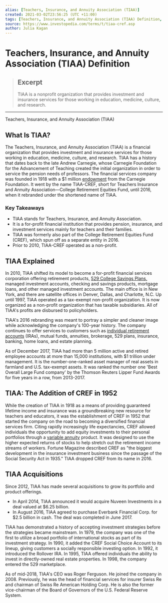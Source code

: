 ```yaml
---
alias: [Teachers, Insurance, and Annuity Association (TIAA)]
created: 2021-03-02T23:56:25 (UTC +11:00)
tags: [Teachers, Insurance, and Annuity Association (TIAA) Definition, Teachers, Insurance, and Annuity Association (TIAA)]
source: https://www.investopedia.com/terms/t/tiaa-cref.asp
author: Julia Kagan
---
```


# Teachers, Insurance, and Annuity Association (TIAA) Definition

> ## Excerpt
> TIAA is a nonprofit organization that provides investment and insurance services for those working in education, medicine, culture, and research.

---

Teachers, Insurance, and Annuity Association (TIAA)
## What Is TIAA?

The Teachers, Insurance, and Annuity Association (TIAA) is a financial organization that provides investment and insurance services for those working in education, medicine, culture, and research. TIAA has a history that dates back to the late Andrew Carnegie, whose Carnegie Foundation for the Advancement of Teaching created the initial organization in order to service the pension needs of professors. The financial services company was founded in 1918 with a $1 million [endowment](https://www.investopedia.com/terms/e/endowment.asp) from the Carnegie Foundation. It went by the name TIAA-CREF, short for Teachers Insurance and Annuity Association—College Retirement Equities Fund, until 2016, when it rebranded under the shortened name of TIAA.

### Key Takeaways

-   TIAA stands for Teachers, Insurance, and Annuity Association.
-   It is a for-profit financial institution that provides pension, insurance, and investment services mainly for teachers and their families.
-   TIAA was formerly also part of the College Retirement Equities Fund (CREF), which spun off as a separate entity in 2016.
-   Prior to 2010, TIAA-CREF operated as a non-profit.

## TIAA Explained

In 2010, TIAA shifted its model to become a for-profit financial services corporation offering retirement products, [529 College Savings Plans,](https://www.investopedia.com/terms/1/529plan.asp) managed investment accounts, checking and savings products, mortgage loans, and other managed investment accounts. The main office is in New York, and there are satellite offices in Denver, Dallas, and Charlotte, N.C. Up until 1997, TIAA operated as a tax-exempt non-profit organization. It is now organized as a non-profit organization that has taxable subsidiaries. All of TIAA's profits are disbursed to policyholders.

TIAA's 2016 rebranding was meant to portray a simpler and cleaner image while acknowledging the company's 100-year history. The company continues to offer services to customers such as [individual retirement accounts](https://www.investopedia.com/terms/i/ira.asp) (IRAs), mutual funds, annuities, brokerage, 529 plans, insurance, banking, home loans, and estate planning.

As of December 2017, TIAA had more than 5 million active and retired employee accounts at more than 15,000 institutions, with $1 trillion under management. It is the number-one-ranked asset manager of real assets in farmland and U.S. tax-exempt assets. It was ranked the number one 'Best Overall Large Fund company' by the Thomson Reuters Lipper Fund Awards for five years in a row, from 2013-2017. 

## TIAA: The Addition of CREF in 1952

While the creation of TIAA in 1918 as a means of providing guaranteed lifetime income and insurance was a groundbreaking new resource for teachers and educators, it was the establishment of CREF in 1952 that started the company on the road to becoming a diversified financial services firm. Citing rapidly increasingly life expectancies, CREF allowed individuals the opportunity to add equity investments to their personal portfolios through a [variable annuity](https://www.investopedia.com/terms/v/variableannuity.asp) product. It was designed to use the higher expected returns of stocks to help stretch out the retirement income streams of workers. Fortune Magazine described CREF as "the biggest development in the insurance investment business since the passage of the Social Security Act in 1935." TIAA dropped CREF from its name in 2016.

## TIAA Acquisitions

Since 2012, TIAA has made several acquisitions to grow its portfolio and product offerings.

-   In April 2014, TIAA announced it would acquire Nuveen Investments in a deal valued at $6.25 billion.
-   In August 2016, TIAA agreed to purchase Everbank Financial Corp. for $2.5 billion in cash. The deal was completed in June 2017.

TIAA has demonstrated a history of accepting investment strategies before the strategies became mainstream. In 1979, the company was one of the first to utilize a broad portfolio of international stocks as part of its investment strategy. In 1990, it added the CREF Social Choice Account to its lineup, giving customers a socially responsible investing option. In 1992, it introduced the Rollover IRA. In 1995, TIAA offered individuals the ability to invest in directly-owned real estate properties. In 1998, the company entered the 529 marketplace.

As of mid-2018, TIAA's CEO was Roger Ferguson. He joined the company in 2008. Previously, he was the head of financial services for insurer Swiss Re and chairman of Swiss Re American Holding Corp. He is also the former vice-chairman of the Board of Governors of the U.S. Federal Reserve System.
